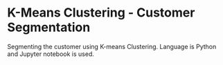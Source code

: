 # K-Means Clustering - Customer Segmentation
Segmenting the customer using K-means Clustering. Language is Python and Jupyter notebook is used.
